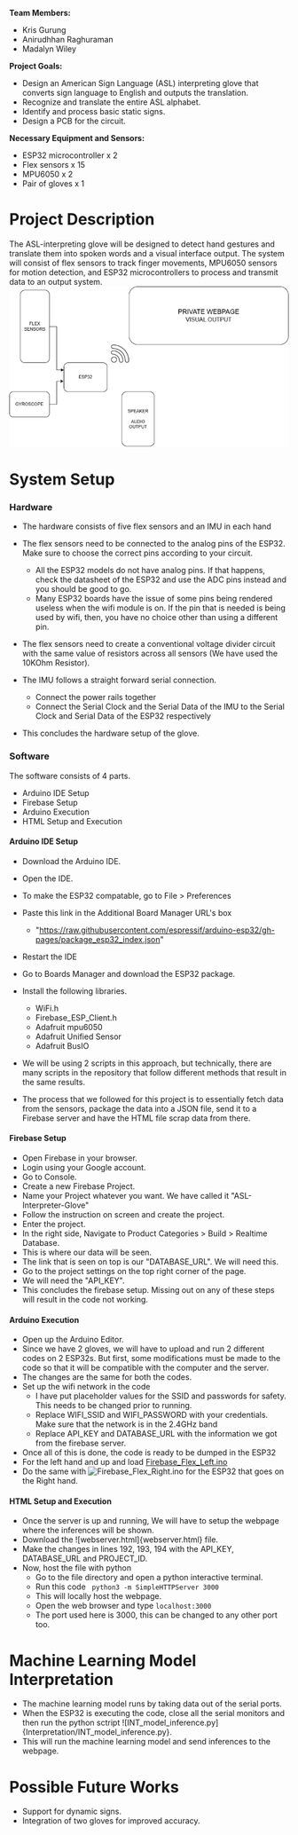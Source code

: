 
**Team Members:**
* Kris Gurung
* Anirudhhan Raghuraman
* Madalyn Wiley

**Project Goals:**
* Design an American Sign Language (ASL) interpreting glove that converts sign language to English and outputs the translation.
* Recognize and translate the entire ASL alphabet.
* Identify and process basic static signs.
* Design a PCB for the circuit.

**Necessary Equipment and Sensors:**
* ESP32 microcontroller x 2
* Flex sensors x 15
* MPU6050 x 2
* Pair of gloves x 1

# Project Description
The ASL-interpreting glove will be designed to detect hand gestures and translate them into spoken words and a visual interface output. The system will consist of flex sensors to track finger movements, MPU6050 sensors for motion detection, and ESP32 microcontrollers to process and transmit data to an output system.
![Glove Prototype](Sources/flowchart.png)


# System Setup
### Hardware
- The hardware consists of five flex sensors and an IMU in each hand
- The flex sensors need to be connected to the analog pins of the ESP32. Make sure to choose the correct pins according to your circuit.
	- All the ESP32 models do not have analog pins. If that happens, check the datasheet of the ESP32 and use the ADC pins instead and you should be good to go.
	- Many ESP32 boards have the issue of some pins being rendered useless when the wifi module is on. If the pin that is needed is being used by wifi, then, you have no choice other than using a different pin.
	
- The flex sensors need to create a conventional voltage divider circuit with the same value of resistors across all sensors (We have used the 10KOhm Resistor).
- The IMU follows a straight forward serial connection. 
	- Connect the power rails together
	- Connect the Serial Clock and the Serial Data of the IMU to the Serial Clock and Serial Data of the ESP32 respectively
- This concludes the hardware setup of the glove.

### Software 
The software consists of 4 parts.
- Arduino IDE Setup
- Firebase Setup
- Arduino Execution 
- HTML Setup and Execution

#### Arduino IDE Setup
- Download the Arduino IDE.
- Open the IDE.
- To make the ESP32 compatable, go to File > Preferences
- Paste this link in the Additional Board Manager URL's box
	- "https://raw.githubusercontent.com/espressif/arduino-esp32/gh-pages/package_esp32_index.json"
- Restart the IDE
- Go to Boards Manager and download the ESP32 package.
- Install the following libraries.
	- WiFi.h
	- Firebase_ESP_Client.h
	- Adafruit mpu6050
	- Adafruit Unified Sensor
	- Adafruit BusIO

- We will be using 2 scripts in this approach, but technically, there are many scripts in the repository that follow different methods that result in the same results.
- The process that we followed for this project is to essentially fetch data from the sensors, package the data into a JSON file, send it to a Firebase server and have the HTML file scrap data from there.

#### Firebase Setup
- Open Firebase in your browser.
- Login using your Google account.
- Go to Console.
- Create a new Firebase Project.
- Name your Project whatever you want. We have called it "ASL-Interpreter-Glove"
- Follow the instruction on screen and create the project.
- Enter the project.
- In the right side, Navigate to Product Categories > Build > Realtime Database.
- This is where our data will be seen.
- The link that is seen on top is our "DATABASE_URL". We will need this.
- Go to the project settings on the top right corner of the page.
- We will need the "API_KEY".
- This concludes the firebase setup. Missing out on any of these steps will result in the code not working.

#### Arduino Execution
- Open up the Arduino Editor.
- Since we have 2 gloves, we will have to upload and run 2 different codes on 2 ESP32s. But first, some modifications must be made to the code so that it will be compatible with the computer and the server.
- The changes are the same for both the codes.
- Set up the wifi network in the code
	- I have put placeholder values for the SSID and passwords for safety. This needs to be changed prior to running.
	- Replace WIFI_SSID and WIFI_PASSWORD with your credentials. Make sure that the network is in the 2.4GHz band 
	- Replace API_KEY and DATABASE_URL with the information we got from the firebase server.
- Once all of this is done, the code is ready to be dumped in the ESP32
- For the left hand and up and load [Firebase_Flex_Left.ino](https://github.com/Heatwave591/ASL-Interpreter-Glove/tree/main/Firebase%20Stuff/Firebase_Flex_Right/Firebase_Flex_Right.ino)
- Do the same with ![Firebase_Flex_Right.ino](https://github.com/Heatwave591/ASL-Interpreter-Glove/tree/main/Firebase%20Stuff/Firebase_Flex_Right/Firebase_Flex_Right.ino) for the ESP32 that goes on the Right hand.

#### HTML Setup and Execution
- Once the server is up and running, We will have to setup the webpage where the inferences will be shown.
- Download the ![webserver.html]{webserver.html} file.
- Make the changes in lines 192, 193, 194 with the API_KEY, DATABASE_URL and PROJECT_ID.
- Now, host the file with python
	- Go to the file directory and open a python interactive terminal.
	- Run this code  ``` python3 -m SimpleHTTPServer 3000```
	- This will locally host the webpage.
	- Open the web browser and type ```localhost:3000 ```
	- The port used here is 3000, this can be changed to any other port too.


# Machine Learning Model Interpretation
- The machine learning model runs by taking data out of the serial ports.
- When the ESP32 is executing the code, close all the serial monitors and then run the python sctript ![INT_model_inference.py]{Interpretation/INT_model_inference.py}.
- This will run the machine learning model and send inferences to the webpage.

# Possible Future Works
* Support for dynamic signs.
* Integration of two gloves for improved accuracy.
